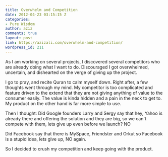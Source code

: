 ```yaml
---
title: Overwhelm and Competition
date: 2012-04-23 03:15:15 Z
categories:
- Pure Wisdom
author: aziz
comments: true
layout: post
link: https://azizali.com/overwhelm-and-competition/
wordpress_id: 211
---
```


As I am working on several projects, I discovered several competitors who are already doing what I want to do. Discouraged I got overwhelmed, uncertain, and dishearted on the verge of giving up the project.

I go to pray, and recite Quran to calm myself down. Right after, a few thoughts went through my mind. My competitor is too complicated and feature driven to the extend that they are not giving anything of value to the consumer easily. The value is kinda hidden and a pain in the neck to get to. My product on the other hand is far more simple to use.

Then I thought: Did Google founders Larry and Sergy say that hey, Yahoo is already there and offering the solution and they are big, so we can't compete with them, lets give up even before we launch? NO

Did Facebook say that there is MySpace, Friendster and Orkut so Facebook is a stupid idea, lets give up, NO again.

So I decided to crush my competition and keep going with the product.

